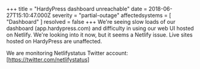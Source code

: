 +++
title = "HardyPress dashboard unreachable"
date = 2018-06-27T15:10:47.000Z
severity = "partial-outage"
affectedsystems = [
  "Dashboard"
]
resolved = false
+++
We're seeing slow loads of our dashboard (app.hardypress.com) and difficulty in using our web UI hosted on Netlify. We're looking into it now, but it seems a Netlify issue. Live sites hosted on HardyPress are unaffected.

We are monitoring Netlifystatus Twitter account: [https://twitter.com/netlifystatus]

